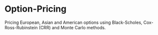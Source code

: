 # Option-Pricing
Pricing European, Asian and American options using Black-Scholes, Cox-Ross-Rubinstein (CRR) and Monte Carlo methods.
